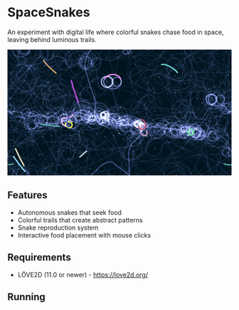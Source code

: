 # SpaceSnakes

An experiment with digital life where colorful snakes chase food in space, leaving behind luminous trails.

![Screenshot](screenshot.png)

## Features
- Autonomous snakes that seek food
- Colorful trails that create abstract patterns
- Snake reproduction system
- Interactive food placement with mouse clicks

## Requirements
- LÖVE2D (11.0 or newer) - https://love2d.org/

## Running
